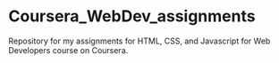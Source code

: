 # Coursera_WebDev_assignments
Repository for my assignments for HTML, CSS, and Javascript for Web Developers course on Coursera.
